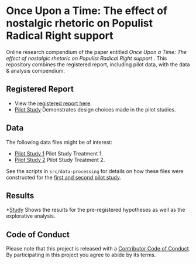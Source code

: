# Once Upon a Time:  The effect of nostalgic rhetoric on Populist Radical Right support

Online research compendium of the paper entitled _Once Upon a Time:  The effect of nostalgic rhetoric on Populist Radical Right support_ . 
This repository combines the registered report, including pilot data, with the data &amp; analysis compendium.

## Registered Report
* View the [registered report here](docs/regrep.pdf).
* [Pilot Study](src/data-processing/pilot_checks.md) Demonstrates design choices made in the pilot studies.

## Data
The following data files might be of interest:

* [Pilot Study 1](data/intermediate/PS1.RData) Pilot Study Treatment 1.
* [Pilot Study 2](data/intermediate/PS2.RData) Pilot Study Treatment 2.

See the scripts in `src/data-processing` for details on how these files were constructed  for the [first and second pilot study](src/data-processing/prepare-data-pilot.md).

## Results
*[Study](src/analysis/analysis.md) Shows the results for the pre-registered hypotheses as well as the explorative analysis.

## Code of Conduct
Please note that this project is released with a [Contributor Code of Conduct](CONDUCT.md). By participating in this project you agree to abide by its terms.